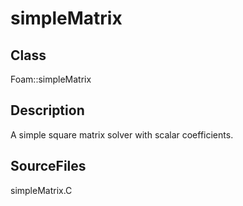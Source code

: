 # simpleMatrix 
## Class
Foam::simpleMatrix

## Description
A simple square matrix solver with scalar coefficients.

## SourceFiles
simpleMatrix.C

